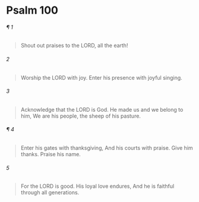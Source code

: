# Psalm 100
###### ¶ 1
> Shout out praises to the LORD, all the earth!
###### 2
> Worship the LORD with joy.
> Enter his presence with joyful singing.
###### 3
> Acknowledge that the LORD is God.
> He made us and we belong to him,
> We are his people, the sheep of his pasture.
###### ¶ 4
> Enter his gates with thanksgiving,
> And his courts with praise.
> Give him thanks.
> Praise his name.
###### 5
> For the LORD is good.
> His loyal love endures,
> And he is faithful through all generations.

